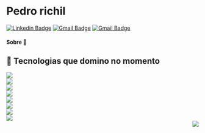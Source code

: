 # Pedro richil 
[![Linkedin Badge](https://img.shields.io/badge/-pedrorichil-blue?style=flat-square&logo=Linkedin&logoColor=white&link=https://www.linkedin.com/in/pedrorichil/)](https://www.linkedin.com/in/pedrorichil/)
[![Gmail Badge](https://img.shields.io/badge/-Pedrorichillbia@gmail.com-c14438?style=flat-square&logo=Gmail&logoColor=white&link=mailto:pedrorichillbia@gmail.com)](mailto:pedrorichillbia@gmail.com)
[![Gmail Badge](https://img.shields.io/badge/-@pedrorichil-black?style=flat-square&logo=Medium&logoColor=white&link=https://medium.com/@pedrorichil)](https://medium.com/@pedrorichil)

<!-- ### Hi there 👋 -->

#### Sobre 💬


## 🤯 Tecnologias que domino no momento

<p align="left">
  <img src="https://img.shields.io/badge/%20-Node.js-000000?style=flat-square&logo=Node.js" /> <br /> 
  <img src="https://img.shields.io/badge/%20-TypeScript-000000?style=flat-square&logo=TypeScript" /> <br />
  <img src="https://img.shields.io/badge/%20-React-000000?style=flat-square&logo=React" /> <br />
  <img src="https://img.shields.io/badge/%20-Next.js-000000?style=flat-square&logo=Next.js" /> <br />
  <img src="https://img.shields.io/badge/%20-Express-000000?style=flat-square&logo=Express" /> 
  <br /> 
  <img src="https://img.shields.io/badge/%20-HTML5-000000?style=flat-square&logo=HTML5" /> <br /> 
  <img src="https://img.shields.io/badge/%20-CSS3-000000?style=flat-square&logo=CSS3" /> <br /> 
  <img src="https://img.shields.io/badge/%20-Python-000000?style=flat-square&logo=Python" /> <br />
  <img align="right" src="https://github-readme-stats.vercel.app/api?username=pedrorichil&count_private=true&theme=nightowl&show_icons=true" /> <br />
</p>
